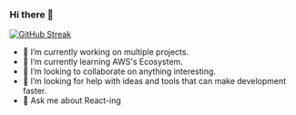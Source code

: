 ### Hi there 👋

[![GitHub Streak](https://streak-stats.demolab.com?user=elabdesunil&theme=navy-gear&border=DD2727&ring=DD0C24)](https://git.io/streak-stats)
<!--
**sunilale0/sunilale0** is a ✨ _special_ ✨ repository because its `README.md` (this file) appears on your GitHub profile.

- 🔭 I’m currently working on Android Application Development using Java and Advanced Visualization.
- 🌱 I’m currently learning them.
- 👯 I’m looking to collaborate on at least a few projects in both topics.
- 🤔 I’m looking for help with Project Mangement.
- 💬 Ask me about React, django and docker.
- 📫 How to reach me: ...
- ⚡ Fun fact: ...
-->

- 🔭 I’m currently working on multiple projects.
- 🌱 I’m currently learning AWS's Ecosystem.
- 👯 I’m looking to collaborate on anything interesting.
- 🤔 I’m looking for help with ideas and tools that can make development faster.
- 💬 Ask me about React-ing
